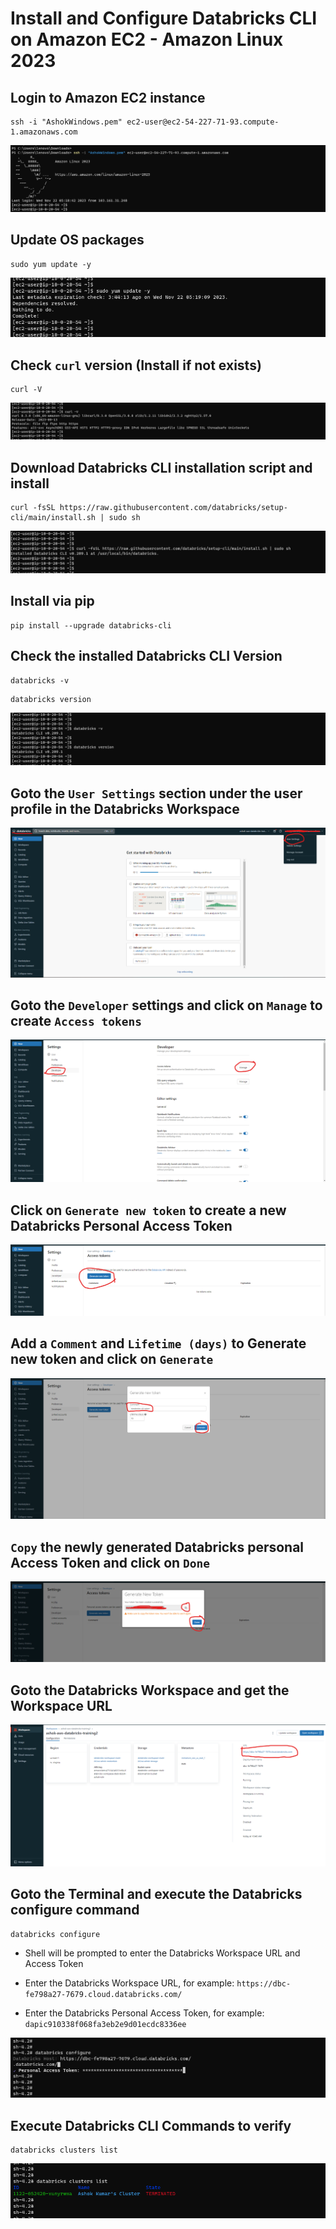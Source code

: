 # Install and Configure Databricks CLI on Amazon EC2 - Amazon Linux 2023


## Login to Amazon EC2 instance

```
ssh -i "AshokWindows.pem" ec2-user@ec2-54-227-71-93.compute-1.amazonaws.com
```

<img src="../Screenshots/Databricks/CLI/1SSHEC2.png">

## Update OS packages

```
sudo yum update -y
```

<img src="../Screenshots/Databricks/CLI/2UpdatePackages.png">

## Check `curl` version (Install if not exists) 

```
curl -V
```

<img src="../Screenshots/Databricks/CLI/3CurlVersion.png">

## Download Databricks CLI installation script and install

```
curl -fsSL https://raw.githubusercontent.com/databricks/setup-cli/main/install.sh | sudo sh
```

<img src="../Screenshots/Databricks/CLI/4InstallDatabricksCLI.png">

## Install via pip

```
pip install --upgrade databricks-cli
```

## Check the installed Databricks CLI Version

```
databricks -v
```

```
databricks version
```

<img src="../Screenshots/Databricks/CLI/5DatabricksVersion.png">

## Goto the `User Settings` section under the user profile in the Databricks Workspace

<img src="../Screenshots/Databricks/CLI/6DatabricksWorkspaceDetails.png">

## Goto the `Developer` settings and click on `Manage` to create `Access tokens`

<img src="../Screenshots/Databricks/CLI/7DatabricksAccessToken.png">

## Click on `Generate new token` to create a new Databricks Personal Access Token

<img src="../Screenshots/Databricks/CLI/8DatabricksAccessTokenGenerate.png">

## Add a `Comment` and `Lifetime (days)` to Generate new token and click on `Generate` 

<img src="../Screenshots/Databricks/CLI/8DatabricksAccessTokenGenerate2.png">

## `Copy` the newly generated Databricks personal Access Token and click on `Done`

<img src="../Screenshots/Databricks/CLI/9DatabricksAccessTokenCopy.png">

## Goto the Databricks Workspace and get the Workspace URL

<img src="../Screenshots/Databricks/CLI/10DatabricksWorkspaceURL.png">

## Goto the Terminal and execute the Databricks configure command

```
databricks configure
```

* Shell will be prompted to enter the Databricks Workspace URL and Access Token

* Enter the Databricks Workspace URL, for example: `https://dbc-fe798a27-7679.cloud.databricks.com/`

* Enter the Databricks Personal Access Token, for example: `dapic910338f068fa3eb2e9d01ecdc8336ee`

<img src="../Screenshots/Databricks/CLI/11DatabricksConfigure.png">

## Execute Databricks CLI Commands to verify

```
databricks clusters list
```

<img src="../Screenshots/Databricks/CLI/12DatabricksClustersList.png">
